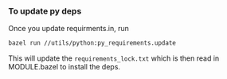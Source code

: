 ### To update py deps
Once you update requirments.in, run
```sh
bazel run //utils/python:py_requirements.update
```

This will update the `requirements_lock.txt` which is then read in MODULE.bazel to install the deps.